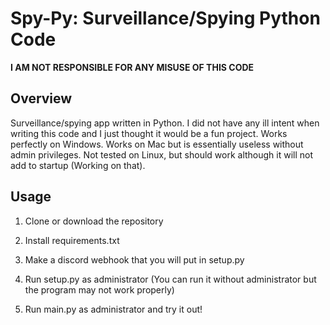 # Spy-Py: Surveillance/Spying Python Code

**I AM NOT RESPONSIBLE FOR ANY MISUSE OF THIS CODE**

## Overview

Surveillance/spying app written in Python. I did not have any ill intent when writing this code and I just thought it would be a fun project. Works perfectly on Windows. Works on Mac but is essentially useless without admin privileges. Not tested on Linux, but should work although it will not add to startup (Working on that).

## Usage

1. Clone or download the repository

2. Install requirements.txt

3. Make a discord webhook that you will put in setup.py

4. Run setup.py as administrator (You can run it without administrator but the program may not work properly)

5. Run main.py as administrator and try it out!

